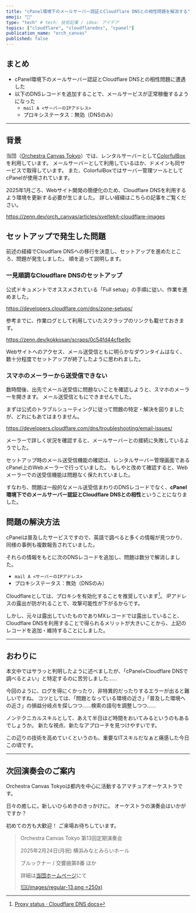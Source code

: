 ```yaml
---
title: "cPanel環境下のメールサーバー認証とCloudflare DNSとの相性問題を解消する"
emoji: "📧"
type: "tech" # tech: 技術記事 / idea: アイデア
topics: ["cloudflare", "cloudflaredns", "cpanel"]
publication_name: "orch_canvas"
published: false
---
```


## まとめ

- cPanel環境下のメールサーバー認証とCloudflare DNSとの相性問題に遭遇した
- 以下のDNSレコードを追加することで、メールサービスが正常稼働するようになった
  - `mail A <サーバーのIPアドレス>`
  - プロキシステータス：無効（DNSのみ）

---

## 背景

当団（[Orchestra Canvas Tokyo](https://www.orch-canvas.tokyo/)）では、レンタルサーバーとして[ColorfulBox](https://www.colorfulbox.jp/)を利用しています。
メールサーバーとして利用しているほか、ドメインも同サービスで取得しています。
また、ColorfulBoxではサーバー管理ツールとしてcPanelが使用されています。

2025年1月ごろ、Webサイト開発の簡便化のため、Cloudflare DNSを利用するよう環境を更新する必要が生じました。
詳しい経緯はこちらの記事をご覧ください。

https://zenn.dev/orch_canvas/articles/sveltekit-cloudflare-images

## セットアップで発生した問題

前述の経緯でCloudflare DNSへの移行を決意し、セットアップを進めたところ、問題が発生しました。
順を追って説明します。

### 一見順調なCloudflare DNSのセットアップ

公式ドキュメントでオススメされている「Full setup」の手順に従い、作業を進めました。

https://developers.cloudflare.com/dns/zone-setups/

参考までに、作業ログとして利用していたスクラップのリンクも載せておきます。

https://zenn.dev/kokkosan/scraps/0c54fd44cfbe9c

Webサイトへのアクセス、メール送受信ともに明らかなダウンタイムはなく、数十分程度でセットアップが終了したように思われました。

### スマホのメーラーから送受信できない

数時間後、出先でメール送受信に問題ないことを確認しようと、スマホのメーラーを開きます。
メール送受信ともにできませんでした。

まずは公式のトラブルシューティングに従って問題の特定・解決を図りましたが、どれにもあてはまりません。

https://developers.cloudflare.com/dns/troubleshooting/email-issues/

メーラーで詳しく状況を確認すると、メールサーバーとの接続に失敗しているようでした。

セットアップ時のメール送受信機能の確認は、レンタルサーバー管理画面であるcPanel上のWebメーラーで行っていました。
もしやと改めて確認すると、Webメーラーでの送受信機能は問題なく保たれていました。

すなわち、問題は一般的なメール送受信まわりのDNSレコードでなく、**cPanel環境下でのメールサーバー認証とCloudflare DNSとの相性**ということになりました。

## 問題の解決方法

cPanelは普及したサービスですので、英語で調べると多くの情報が見つかり、同様の事例も複数報告されていました。

それらの情報をもとに次のDNSレコードを追加し、問題は数分で解消しました。

- `mail A <サーバーのIPアドレス>`
- プロキシステータス：無効（DNSのみ）

Cloudflareとしては、プロキシを有効化することを推奨しています[^1]。
IPアドレスの露出が防がれることで、攻撃可能性が下がるからです。

[^1]: [Proxy status · Cloudflare DNS docs](https://developers.cloudflare.com/dns/manage-dns-records/reference/proxied-dns-records/#dns-only-records)

しかし、元々は露出していたものでありMXレコードでは露出していること、Cloudflare DNSを利用することで得られるメリットが大きいことから、上記のレコードを追加・維持することにしました。

---

## おわりに

本文中ではサラッと判明したように述べましたが、「cPanel×Cloudflare DNSで調べるとよい」と特定するのに苦労しました……

今回のように、ログを得にくかったり、非特異的だったりするエラーが出ると難しいですね。
コツとしては、「問題となっている環境の近さ」「普及した環境への近さ」の損益分岐点を探しつつ……検索の語句を調整しつつ……

ノンテクニカルスキルとして、あえて半日ほど時間をおいてみるというのもあるでしょうか。
新たな視点、新たなアプローチを見つけやすいです。

この辺りの技術を高めていくというのも、重要なITスキルだなぁと痛感した今日この頃です。

---

<!-- begin upcoming concert announcement -->

## 次回演奏会のご案内

Orchestra Canvas Tokyoは都内を中心に活動するアマチュアオーケストラです。

日々の癒しに。新しいひらめきのきっかけに。
オーケストラの演奏会はいかがですか？

初めての方も大歓迎！
ご来場お待ちしています。

> Orchestra Canvas Tokyo
> 第13回定期演奏会
>
> 2025年2月24日(月祝)
> 横浜みなとみらいホール
>
> ブルックナー / 交響曲第8番 ほか
>
> 詳細は[当団ホームページ](https://www.orch-canvas.tokyo/concerts/regular-13)にて
>
> [![](/images/regular-13.png =250x)](https://www.orch-canvas.tokyo/concerts/regular-13)

<!-- end upcoming concert announcement -->
